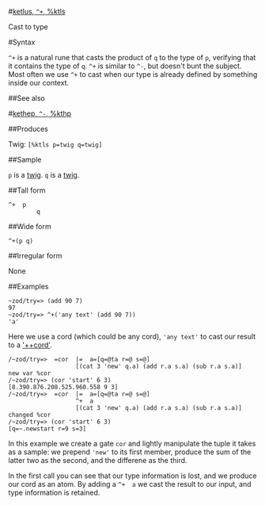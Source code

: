 #[ketlus, `^+`, %ktls](#ktls)

Cast to type

#Syntax

`^+` is a natural rune that casts the product of `q` to the type of `p`, verifying that it contains the type of `q`. `^+` is similar to `^-`, but doesn't bunt the subject. Most often we use `^+` to cast when our type is already defined by something inside our context.

##See also

#[kethep, `^-`, %kthp](#kthp)

##Produces

Twig: `[%ktls p=twig q=twig]`

##Sample

`p` is a [twig]().
`q` is a [twig]().

##Tall form

    ^+  p
            q

##Wide form

    ^+(p q)

##Irregular form

None

##Examples

    ~zod/try=> (add 90 7)
    97
    ~zod/try=> ^+('any text' (add 90 7))
    'a'

Here we use a cord (which could be any cord), `'any text'` to cast our result to a ['++cord']().

    /~zod/try=>  =cor  |=  a=[q=@ta r=@ s=@]
                       [(cat 3 'new' q.a) (add r.a s.a) (sub r.a s.a)]
    new var %cor
    /~zod/try=> (cor 'start' 6 3)
    [8.390.876.208.525.960.558 9 3]
    /~zod/try=>  =cor  |=  a=[q=@ta r=@ s=@]
                       ^+  a
                       [(cat 3 'new' q.a) (add r.a s.a) (sub r.a s.a)]
    changed %cor
    /~zod/try=> (cor 'start' 6 3)
    [q=~.newstart r=9 s=3]

In this example we create a gate `cor` and lightly manipulate the tuple it takes as a sample: we prepend `'new'` to its first member, produce the sum of the latter two as the second, and the differene as the third. 

In the first call you can see that our type information is lost, and we produce our cord as an atom. By adding a `^+  a` we cast the result to our input, and type information is retained.
